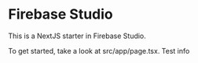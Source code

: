 # Firebase Studio

This is a NextJS starter in Firebase Studio.

To get started, take a look at src/app/page.tsx.
Test info
